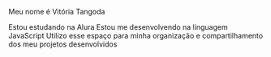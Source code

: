 Meu nome é Vitória Tangoda

Estou estudando na Alura
Estou me desenvolvendo na linguagem JavaScript
Utilizo esse espaço para minha organização e compartilhamento dos meu projetos desenvolvidos
